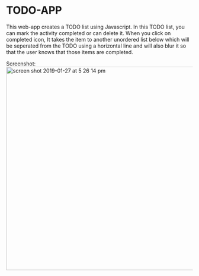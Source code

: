 # TODO-APP
This web-app creates a TODO list using Javascript. In this TODO list, you can mark the activity completed or can delete it. When you click on completed icon, It takes the item to another unordered list below which will be seperated from the TODO using a horizontal line and will also blur it so that the user knows that those items are completed.

Screenshot:
<img width="547" alt="screen shot 2019-01-27 at 5 26 14 pm" src="https://user-images.githubusercontent.com/44656583/51810214-54b49580-225b-11e9-93b2-be681c5e9c66.png">

